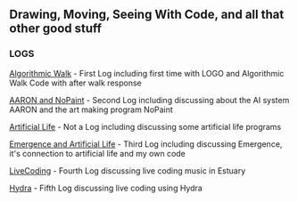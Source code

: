 ## Drawing, Moving, Seeing With Code, and all that other good stuff

### LOGS

[Algorithmic Walk](2021-02-17-Algorithmic-Walk.md) - First Log including first time with LOGO and Algorithmic Walk Code with after walk response

[AARON and NoPaint](2021-02-17-AARON-and-NoPaint.md) - Second Log including discussing about the AI system AARON and the art making program NoPaint

[Artificial Life](2021-03-03-Artificial-Life.md) - Not a Log including discussing some artificial life programs

[Emergence and Artificial Life](https://kingquincy.github.io/DMSC-Logs/2021-03-10-Emergence.html) - Third Log including discussing Emergence, it's connection to artificial life and my own code

[LiveCoding](https://kingquincy.github.io/DMSC-Logs/2021-03-17-LiveCoding.html) - Fourth Log discussing live coding music in Estuary

[Hydra](https://kingquincy.github.io/DMSC-Logs/2021-04-06-Hydra.html) - Fifth Log discussing live coding using Hydra
